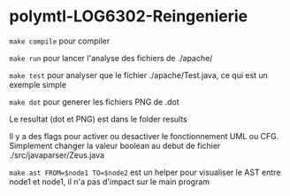 # polymtl-LOG6302-Reingenierie

`make compile` pour compiler

`make run` pour lancer l'analyse des fichiers de ./apache/

`make test` pour analyser que le fichier ./apache/Test.java, ce qui est un exemple simple

`make dot` pour generer les fichiers PNG de .dot

Le resultat (dot et PNG) est dans le folder results

Il y a des flags pour activer ou desactiver le fonctionnement UML ou CFG. Simplement changer la valeur boolean au debut de fichier ./src/javaparser/Zeus.java

`make ast FROM=$node1 TO=$node2` est un helper pour visualiser le AST entre node1 et node1, il n'a pas d'impact sur le main program
